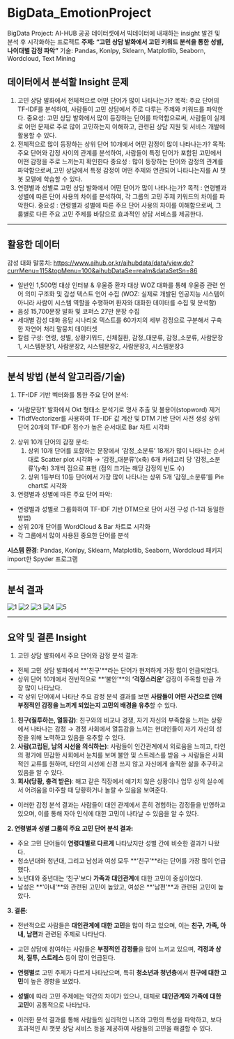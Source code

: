 # BigData_EmotionProject
BigData Project: AI-HUB 공공 데이터셋에서 빅데이터에 내재하는 insight 발견 및 분석 후 시각화하는 프로젝트
**주제: “고민 상담 발화에서 고민 키워드 분석을 통한 성별, 나이대별 감정 파악”**
기술: Pandas, Konlpy, Sklearn, Matplotlib, Seaborn, Wordcloud, Text Mining

## 데이터에서 분석할 Insight 문제

1. 고민 상담 발화에서 전체적으로 어떤 단어가 많이 나타나는가? 
목적: 주요 단어의 TF-IDF를 분석하여, 사람들이 고민 상담에서 주로 다루는 주제와 키워드를 파악한다. 
중요성: 고민 상담 발화에서 많이 등장하는 단어를 파악함으로써, 사람들이 실제로 어떤 문제로 주로 많이 고민하는지 이해하고, 관련된 상담 지원 및 서비스 개발에 활용할 수 있다.
2. 전체적으로 많이 등장하는 상위 단어 10개에서 어떤 감정이 많이 나타나는가?
목적: 주요 단어와 감정 사이의 관계를 분석하여, 사람들이 특정 단어가 포함된 고민에서 어떤 감정을 주로 느끼는지 확인한다
중요성 : 많이 등장하는 단어와 감정의 관계를 파악함으로써,고민 상담에서 특정 감정이 어떤 주제와 연관되어 나타나는지를 AI 챗봇 모델에 학습할 수 있다.
3. 연령별과 성별로 고민 상담 발화에서 어떤 단어가 많이 나타나는가?
목적 : 연령별과 성별에 따른 단어 사용의 차이를 분석하여, 각 그룹의 고민 주제 키워드의 차이를 파악한다.
중요성 : 연령별과 성별에 따른 주요 단어 사용의 차이를 이해함으로써, 그룹별로 다른 주요 고민 주제를 바탕으로 효과적인  상담 서비스를 제공한다.

---

## 활용한 데이터

감성 대화 말뭉치: <https://www.aihub.or.kr/aihubdata/data/view.do?currMenu=115&topMenu=100&aihubDataSe=realm&dataSetSn=86>
* 일반인 1,500명 대상 인터뷰 & 우울증 환자 대상 WOZ 대화를 통해 우울증 관련 언어 의미 구조화 및 감성 텍스트 언어 수집 
(WOZ: 실제로 개발된 인공지능 시스템이 아니라 사람이 시스템 역할을 수행하며 환자와 대화한 데이터를 수집 및 분석함)
* 음성 15,700문장 발화 및 코퍼스 27만 문장 수집
* 세대별 감성 대화 응답 시나리오 텍스트를 60가지의 세부 감정으로 구분해서 구축한 자연어 처리 말뭉치 데이터셋
* 칼럼 구성: 연령, 성별, 상황키워드, 신체질환, 감정_대분류, 감정_소분류, 사람문장1, 시스템문장1, 사람문장2, 시스템문장2, 사람문장3, 시스템문장3

---

## 분석 방법 (분석 알고리즘/기술)

1. TF-IDF 기반 벡터화를 통한 주요 단어 분석:
* ‘사람문장1’ 발화에서 Okt 형태소 분석기로 명사 추출 및 불용어(stopword) 제거
* TfidfVectorizer를 사용하여 TF-IDF 값 계산 및 DTM 기반 단어 사전 생성
상위 단어 20개의 TF-IDF 점수가 높은 순서대로 Bar 차트 시각화
2. 상위 10개 단어의 감정 분석:
    1) 상위 10개 단어를 포함하는 문장에서 ‘감정_소분류’ 18개가 많이 나타나는 순서대로 Scatter plot 시각화
    → ‘감정_대분류’(x축) 6개 카테고리 당 ‘감정_소분류’(y축) 3개씩 점으로 표현 (점의 크기는 해당 감정의 빈도 수)
    2) 상위 1등부터 10등 단어에서 가장 많이 나타나는 상위 5개 ‘감정_소분류’를 Pie chart로 시각화
3. 연령별과 성별에 따른 주요 단어 파악:
* 연령별과 성별로 그룹화하여 TF-IDF 기반 DTM으로 단어 사전 구성 (1-1과 동일한 방법)
* 상위 20개 단어를 WordCloud & Bar 차트로 시각화
* 각 그룹에서 많이 사용된 중요한 단어를 분석

**시스템 환경**: Pandas, Konlpy, Sklearn, Matplotlib, Seaborn, Wordcloud 패키지 import한 Spyder 프로그램

---

## 분석 결과
![1](https://github.com/yunhyunchung/BigData_EmotionProject/blob/main/1.jpg)
![2](https://github.com/yunhyunchung/BigData_EmotionProject/blob/main/2.jpg)
![3](https://github.com/yunhyunchung/BigData_EmotionProject/blob/main/3.jpg)
![4](https://github.com/yunhyunchung/BigData_EmotionProject/blob/main/4.jpg)
![5](https://github.com/yunhyunchung/BigData_EmotionProject/blob/main/5.jpg)

---

## 요약 및 결론 Insight
1. 고민 상담 발화에서 주요 단어와 감정 분석 결과:
* 전체 고민 상담 발화에서 **'친구'**라는 단어가 현저하게 가장 많이 언급되었다. 
* 상위 단어 10개에서 전반적으로 **‘불안’**의 **‘걱정스러운’** 감정이 주목할 만큼 가장 많이 나타났다.
* 각 상위 단어에서 나타난 주요 감정 분석 결과를 보면
**사람들이 어떤 사건으로 인해 부정적인 감정을 느끼게 되었는지 고민의 배경을 유추**할 수 있다.

1) **친구(질투하는, 열등감)**: 
친구와의 비교나 경쟁, 자기 자신의 부족함을 느끼는 상황에서 나타나는 감정
→ 경쟁 사회에서 열등감을 느끼는 현대인들이 자기 자신의 성장을 위해 노력하고 있음을 유추할 수 있다.
2) **사람(고립된, 남의 시선을 의식하는)**: 
사람들이 인간관계에서 외로움을 느끼고, 타인의 평가에 민감한 사회에서 눈치를 보며 불안 및 스트레스를 받음 
→ 사람들은 사회적인 교류를 원하며, 타인의 시선에 신경 쓰지 않고 자신에게 솔직한 삶을 추구하고 있음을 알 수 있다.
3) **회사(당황, 충격 받은)**: 
해고 같은 직장에서 예기치 않은 상황이나 업무 상의 실수에서 어려움을 마주할 때 당황하거나 놀랄 수 있음을 보여준다. 

* 이러한 감정 분석 결과는 사람들이 대인 관계에서 흔히 경험하는 감정들을 반영하고 있으며, 
이를 통해 자아 인식에 대한 고민이 나타날 수 있음을 알 수 있다.

**2. 연령별과 성별 그룹의 주요 고민 단어 분석 결과:**
* 주요 고민 단어들이 **연령대별로 다르게** 나타났지만 성별 간에 비슷한 결과가 나왔다.
* 청소년대와 청년대, 그리고 남성과 여성 모두 **‘친구’**라는 단어를 가장 많이 언급했다.
* 노년대와 중년대는 ‘친구’보다 **가족과 대인관계**에 대한 고민이 중심이었다.
* 남성은 **'아내'**와 관련된 고민이 높았고, 여성은 **'남편'**과 관련된 고민이 높았다.

**3. 결론:**
* 전반적으로 사람들은 **대인관계에 대한 고민**을 많이 하고 있으며, 이는 **친구, 가족, 아내, 남편**과 관련된 주제로 나타난다.
* 고민 상담에 참여하는 사람들은 **부정적인 감정들**을 많이 느끼고 있으며, **걱정과 상처, 질투, 스트레스** 등이 많이 언급된다.
* **연령별**로 고민 주제가 다르게 나타났으며, 특히 **청소년과 청년층**에서 **친구에 대한 고민**이 높은 경향을 보였다.
* **성별**에 따라 고민 주제에는 약간의 차이가 있으나, 대체로 **대인관계와 가족에 대한 고민**이 공통적으로 나타났다.

* 이러한 분석 결과를 통해 사람들의 심리적인 니즈와 고민의 특성을 파악하고, 보다 효과적인 AI 챗봇 상담 서비스 등을 제공하여 사람들의 고민을 해결할 수 있다.



